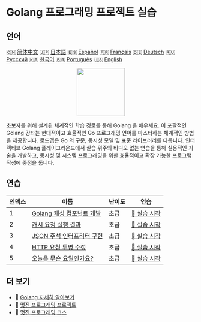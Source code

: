 # Golang 프로그래밍 프로젝트 실습

## 언어

🇨🇳 [简体中文](README_zh.md) 🇯🇵 [日本語](README_ja.md) 🇪🇸 [Español](README_es.md) 🇫🇷 [Français](README_fr.md) 🇩🇪 [Deutsch](README_de.md) 🇷🇺 [Русский](README_ru.md) 🇰🇷 [한국어](README_ko.md) 🇧🇷 [Português](README_pt.md) 🇺🇸 [English](README.md) 

<div align="center">
<img width="128px" src="https://file.labex.io/path/YgASYacMNI6I.png">
</div>

초보자를 위해 설계된 체계적인 학습 경로를 통해 Golang 을 배우세요. 이 포괄적인 Golang 강좌는 현대적이고 효율적인 Go 프로그래밍 언어를 마스터하는 체계적인 방법을 제공합니다. 로드맵은 Go 의 구문, 동시성 모델 및 표준 라이브러리를 다룹니다. 인터랙티브 Golang 플레이그라운드에서 실습 위주의 비디오 없는 연습을 통해 실용적인 기술을 개발하고, 동시성 및 시스템 프로그래밍을 위한 효율적이고 확장 가능한 프로그램 작성에 중점을 둡니다.

## 연습

|   인덱스 | 이름                                                                                                     | 난이도   | 연습                                                                                          |
|----------|----------------------------------------------------------------------------------------------------------|----------|-----------------------------------------------------------------------------------------------|
|        1 | [Golang 캐싱 컴포넌트 개발](https://labex.io/ko/courses/project-development-of-golang-caching-component) | 초급     | [🚀 실습 시작](https://labex.io/ko/courses/project-development-of-golang-caching-component)   |
|        2 | [캐시 요청 실행 결과](https://labex.io/ko/courses/project-cache-request-execution-results)               | 초급     | [🚀 실습 시작](https://labex.io/ko/courses/project-cache-request-execution-results)           |
|        3 | [JSON 주석 인터프리터 구현](https://labex.io/ko/courses/project-implement-json-comment-interpreter)      | 초급     | [🚀 실습 시작](https://labex.io/ko/courses/project-implement-json-comment-interpreter)        |
|        4 | [HTTP 요청 투명 수정](https://labex.io/ko/courses/project-transparent-modification-of-http-requests)     | 초급     | [🚀 실습 시작](https://labex.io/ko/courses/project-transparent-modification-of-http-requests) |
|        5 | [오늘은 무슨 요일인가요?](https://labex.io/ko/courses/project-what-day-is-it-today)                      | 초급     | [🚀 실습 시작](https://labex.io/ko/courses/project-what-day-is-it-today)                      |

## 더 보기

- 🔗 [Golang 자세히 알아보기](https://labex.io/ko/skilltrees/go)
- 🔗 [멋진 프로그래밍 프로젝트](https://github.com/labex-labs/awesome-programming-projects)
- 🔗 [멋진 프로그래밍 코스](https://github.com/labex-labs/awesome-programming-courses)

